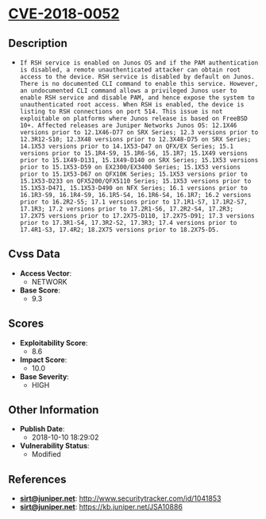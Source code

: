 
# [CVE-2018-0052](http://www.securitytracker.com/id/1041853)

## Description

- `If RSH service is enabled on Junos OS and if the PAM authentication is disabled, a remote unauthenticated attacker can obtain root access to the device. RSH service is disabled by default on Junos. There is no documented CLI command to enable this service. However, an undocumented CLI command allows a privileged Junos user to enable RSH service and disable PAM, and hence expose the system to unauthenticated root access. When RSH is enabled, the device is listing to RSH connections on port 514. This issue is not exploitable on platforms where Junos release is based on FreeBSD 10+. Affected releases are Juniper Networks Junos OS: 12.1X46 versions prior to 12.1X46-D77 on SRX Series; 12.3 versions prior to 12.3R12-S10; 12.3X48 versions prior to 12.3X48-D75 on SRX Series; 14.1X53 versions prior to 14.1X53-D47 on QFX/EX Series; 15.1 versions prior to 15.1R4-S9, 15.1R6-S6, 15.1R7; 15.1X49 versions prior to 15.1X49-D131, 15.1X49-D140 on SRX Series; 15.1X53 versions prior to 15.1X53-D59 on EX2300/EX3400 Series; 15.1X53 versions prior to 15.1X53-D67 on QFX10K Series; 15.1X53 versions prior to 15.1X53-D233 on QFX5200/QFX5110 Series; 15.1X53 versions prior to 15.1X53-D471, 15.1X53-D490 on NFX Series; 16.1 versions prior to 16.1R3-S9, 16.1R4-S9, 16.1R5-S4, 16.1R6-S4, 16.1R7; 16.2 versions prior to 16.2R2-S5; 17.1 versions prior to 17.1R1-S7, 17.1R2-S7, 17.1R3; 17.2 versions prior to 17.2R1-S6, 17.2R2-S4, 17.2R3; 17.2X75 versions prior to 17.2X75-D110, 17.2X75-D91; 17.3 versions prior to 17.3R1-S4, 17.3R2-S2, 17.3R3; 17.4 versions prior to 17.4R1-S3, 17.4R2; 18.2X75 versions prior to 18.2X75-D5.`

## Cvss Data

- **Access Vector**:
  - NETWORK
- **Base Score**:
  - 9.3

## Scores

- **Exploitability Score**:
  - 8.6
- **Impact Score**:
  - 10.0
- **Base Severity**:
  - HIGH

## Other Information

- **Publish Date**:
  - 2018-10-10 18:29:02
- **Vulnerability Status**:
  - Modified

## References

- **sirt@juniper.net**: http://www.securitytracker.com/id/1041853
- **sirt@juniper.net**: https://kb.juniper.net/JSA10886
